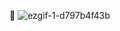 :foggy:
![ezgif-1-d797b4f43b](https://user-images.githubusercontent.com/49595005/225652271-4e702ff6-244d-485d-944a-dab26189ad1e.gif)
